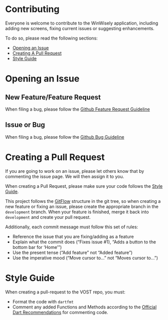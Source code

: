 # Contributing

Everyone is welcome to contribute to the WinWisely application, including adding new screens, fixing current issues or suggesting enhancements.

To do so, please read the following sections:
- [Opening an Issue](#opening-an-issue)
- [Creating A Pull Request](#creating-a-pull-request)
- [Style Guide](#style-guide)


# Opening an Issue

## New Feature/Feature Request

When filing a bug, please follow the [Github Feature Request Guideline](https://github.com/winwisely99/main/blob/master/.github/ISSUE_TEMPLATE/FEATURE-REQUEST1.md)


## Issue or Bug
When filing a bug, please follow the [Github Bug Guideline](https://github.com/winwisely99/main/blob/master/.github/ISSUE_TEMPLATE/BUG.md)

# Creating a Pull Request
If you are going to work on an issue, please let others know that by commenting the issue page. We will then assign it to you.

When creating a Pull Request, please make sure your code follows the [Style Guide](#style-guide). 

This project follows the [GitFlow](https://datasift.github.io/gitflow/IntroducingGitFlow.html) structure in the git tree, so when creating a new feature or fixing an issue, please create the appropriate branch in the `development` branch. When your feature is finished, merge it back into `development` and create your pull request.

Additionally, each commit message must follow this set of rules:
- Reference the issue that you are fixing/adding as a feature
- Explain what the commit does (“Fixes issue #1), “Adds a button to the bottom bar for ‘Home’”)
- Use the present tense (“Add feature” not “Added feature”)
- Use the imperative mood (“Move cursor to…” not “Moves cursor to…”)

# Style Guide
When creating a pull-request to the VOST repo, you must:
- Format the code with  `dartfmt`
- Comment any added Functions and Methods according to the [Official Dart Recommendations](https://www.dartlang.org/guides/language/effective-dart/documentation) for commenting code.